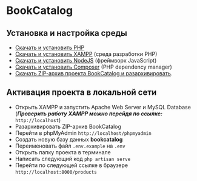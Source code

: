 <h1>BookCatalog</h1>

## Установка и настройка среды

- [Скачать и установить PHP](https://www.php.net/downloads.php)
- [Скачать и установить XAMPP](https://www.apachefriends.org/index.html) (среда разработки PHP)
- [Скачать и установить NodeJS](https://nodejs.org/en/) (фреймворк JavaScript) 
- [Скачать и установить Composer](https://getcomposer.org/) (PHP dependency manager) 
- [Скачать ZIP-архив проекта BookCatalog и разархивировать](https://github.com/bekezh/bookcatalog/archive/refs/heads/master.zip).

## Активация проекта в локальной сети

- Открыть XAMPP и запустить Apache Web Server и MySQL Database <br>
(***Проверить работу XAMPP можно перейдя по ссылке:*** ```http://localhost```)
- Разархивировать ZIP-архив BookCatalog
- Перейти в phpMyAdmin
```http://localhost/phpmyadmin```
- Создать новую базу данных **bookcatalog**
- Переименовать файл ```.env.example``` на ```.env```
- Открыть папку проекта в терминале
- Написать следующий код
```php artisan serve```
- Перейти по следующей ссылке в браузере
```http://localhost:8000/products```
